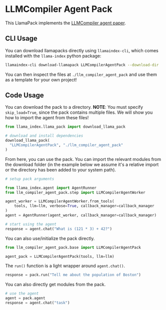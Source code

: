 # LLMCompiler Agent Pack

This LlamaPack implements the [LLMCompiler agent paper](https://github.com/SqueezeAILab/LLMCompiler).

## CLI Usage

You can download llamapacks directly using `llamaindex-cli`, which comes installed with the `llama-index` python package:

```bash
llamaindex-cli download-llamapack LLMCompilerAgentPack --download-dir ./llm_compiler_agent_pack
```

You can then inspect the files at `./llm_compiler_agent_pack` and use them as a template for your own project!

## Code Usage

You can download the pack to a directory. **NOTE**: You must specify `skip_load=True`, since the pack contains multiple files. 
We will show you how to import the agent from these files!

```python
from llama_index.llama_pack import download_llama_pack

# download and install dependencies
download_llama_pack(
  "LLMCompilerAgentPack", "./llm_compiler_agent_pack"
)
```

From here, you can use the pack. You can import the relevant modules from the download folder (in the example below we assume it's a relative import or the directory 
has been added to your system path).

```python
# setup pack arguments

from llama_index.agent import AgentRunner
from llm_compiler_agent_pack.step import LLMCompilerAgentWorker

agent_worker = LLMCompilerAgentWorker.from_tools(
    tools, llm=llm, verbose=True, callback_manager=callback_manager
)
agent = AgentRunner(agent_worker, callback_manager=callback_manager)

# start using the agent
response = agent.chat("What is (121 * 3) + 42?")

```

You can also use/initialize the pack directly.

```python
from llm_compiler_agent_pack.base import LLMCompilerAgentPack

agent_pack = LLMCompilerAgentPack(tools, llm=llm)
```

The `run()` function is a light wrapper around `agent.chat()`.

```python
response = pack.run("Tell me about the population of Boston")
```

You can also directly get modules from the pack.

```python
# use the agent
agent = pack.agent
response = agent.chat("task")

```